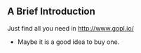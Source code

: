 ## A Brief Introduction

Just find all you need in http://www.gopl.io/
- Maybe it is a good idea to buy one.
